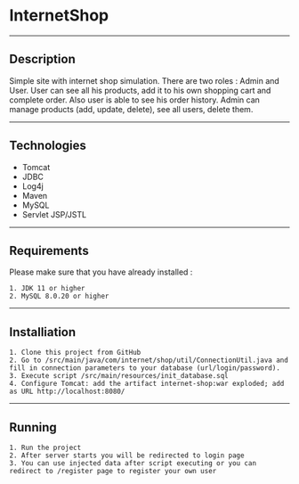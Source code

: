 
# InternetShop
***
## Description
  Simple site with internet shop simulation. There are two roles : Admin and User. User can see all his products, add it to his own shopping cart and complete order. Also user is able to see his order history. Admin can manage products (add, update, delete), see all users, delete them.
  
***
## Technologies
* Tomcat
* JDBC
* Log4j
* Maven
* MySQL
* Servlet JSP/JSTL
***
## Requirements
Please make sure that you have already installed : 

    1. JDK 11 or higher
    2. MySQL 8.0.20 or higher
***
## Installiation

    1. Clone this project from GitHub
    2. Go to /src/main/java/com/internet/shop/util/ConnectionUtil.java and fill in connection parameters to your database (url/login/password).
    3. Execute script /src/main/resources/init_database.sql
    4. Configure Tomcat: add the artifact internet-shop:war exploded; add as URL http://localhost:8080/
***
## Running
    1. Run the project
    2. After server starts you will be redirected to login page
    3. You can use injected data after script executing or you can redirect to /register page to register your own user   
    
